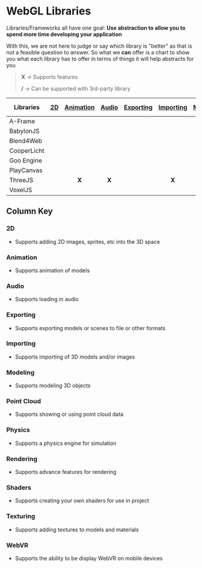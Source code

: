 # WebGL Libraries

Libraries/Frameworks all have one goal: **Use abstraction to allow you to spend more time developing your application**

With this, we are not here to judge or say which library is "better" as that is not a feasible question to answer. So what we **can** offer is a chart to show you what each library has to offer in terms of things it will help abstracts for you

> **X** -> Supports features
>
> **/** -> Can be supported with 3rd-party library

| Libraries               |[2D](#2d)   |[Animation](#animation)|[Audio](#audio)|[Exporting](#exporting)|[Importing](#importing)|[Modeling](#modeling)|[Point Cloud](#point-cloud)|[Physics](#physics)|[Rendering](#rendering)|[Shaders](#shaders)|[Texturing](#texturing)|[WebVR](#webvr)|
 ------------------------ |:----------:|:---------------------:|:-------------:|:---------------------:|:---------------------:|:-------------------:|:-------------------------:|:-----------------:|:---------------------:|:-----------------:|:---------------------:|:-------------:|
| A-Frame                 |            |                       |               |                       |                       |                     |                           |                   |                       |                   |                       |               |
| BabylonJS               |            |                       |               |                       |                       |                     |                           |                   |                       |                   |                       |               |
| Blend4Web               |            |                       |               |                       |                       |                     |                           |                   |                       |                   |                       |               |
| CooperLicht             |            |                       |               |                       |                       |                     |                           |                   |                       |                   |                       |               |
| Goo Engine              |            |                       |               |                       |                       |                     |                           |                   |                       |                   |                       |               |
| PlayCanvas              |            |                       |               |                       |                       |                     |                           |                   |                       |                   |                       |               |
| ThreeJS                 |            |**X**                  |**X**          |                       |**X**                  |                     |                           |**/**              |**X**                  |**X**              |**X**                  |**/**          |
| VoxelJS                 |            |                       |               |                       |                       |                     |                           |                   |                       |                   |                       |               |


## Column Key

### 2D
  - Supports adding 2D images, sprites, etc into the 3D space
  
### Animation
  - Supports animation of models
  
### Audio
  - Supports loading in audio
  
### Exporting
  - Supports exporting models or scenes to file or other formats
  
### Importing
  - Supports importing of 3D models and/or images
  
### Modeling
  - Supports modeling 3D objects
  
### Point Cloud
  - Supports showing or using point cloud data 

### Physics
  - Supports a physics engine for simulation
  
### Rendering
  - Supports advance features for rendering
  
### Shaders
  - Supports creating your own shaders for use in project
  
### Texturing
  - Supports adding textures to models and materials
  
### WebVR
  - Supports the ability to be display WebVR on mobile devices